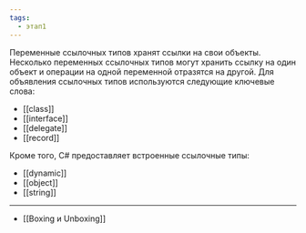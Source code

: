 ```yaml
---
tags:
  - этап1
---
```

Переменные ссылочных типов хранят ссылки на свои объекты. Несколько переменных ссылочных типов могут хранить ссылку на один объект и операции на одной переменной отразятся на другой.
Для объявления ссылочных типов используются следующие ключевые слова:

- [[class]]
- [[interface]]
- [[delegate]]
- [[record]]

Кроме того, C# предоставляет встроенные ссылочные типы:

- [[dynamic]]
- [[object]]
- [[string]]
---
- [[Boxing и Unboxing]]